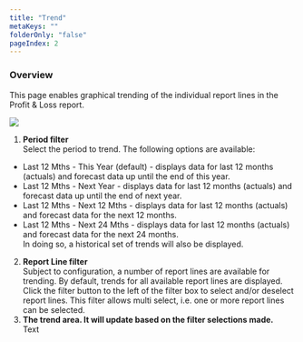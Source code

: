 ```yaml
---
title: "Trend"
metaKeys: ""
folderOnly: "false"
pageIndex: 2
---
```


### Overview
This page enables graphical trending of the individual report lines in the Profit & Loss report.
<br/>

![](https://profitbasedocs.blob.core.windows.net/plannerimages/forecast-summary-trend.jpg)

1. **Period filter** <br/>
Select the period to trend. The following options are available:<br/>
- Last 12 Mths - This Year (default) - displays data for last 12 months (actuals) and forecast data up until the end of this year.<br/>
- Last 12 Mths - Next Year - displays data for last 12 months (actuals) and forecast data up until the end of next year.<br/>
- Last 12 Mths - Next 12 Mths - displays data for last 12 months (actuals) and forecast data for the next 12 months.<br/>
- Last 12 Mths - Next 24 Mths - displays data for last 12 months (actuals) and forecast data for the next 24 months.<br/>
In doing so, a historical set of trends will also be displayed.
2. **Report Line filter** <br/>
Subject to configuration, a number of report lines are available for trending. By default, trends for all available report lines are displayed.<br/>
Click the filter button to the left of the filter box to select and/or deselect report lines. This filter allows multi select, i.e. one or more report lines can be selected.
3. **The trend area. It will update based on the filter selections made.** <br/>
Text

<br/>

